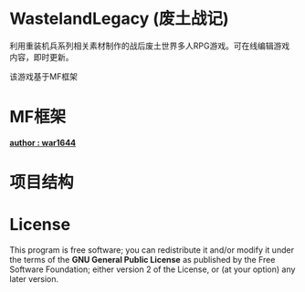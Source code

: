 WastelandLegacy (废土战记)
======
利用重装机兵系列相关素材制作的战后废土世界多人RPG游戏。可在线编辑游戏内容，即时更新。

该游戏基于MF框架

MF框架
======
**[author : war1644](https://github.com/war1644/MF)**

项目结构
======
 


License
======
This program is free software; you can redistribute it and/or modify
it under the terms of the **GNU General Public License** as published by
the Free Software Foundation; either version 2 of the License, or
(at your option) any later version.
